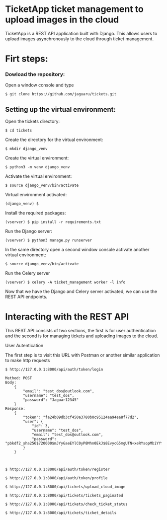# TicketApp ticket management to upload images in the cloud

TicketApp is a REST API application built with Django. This allows users to upload images asynchronously to the cloud through ticket management.

# Firt steps:

### Dowload the repository:

Open a window console and type

    $ git clone https://github.com/jaguaru/tickets.git

## Setting up the virtual environment:

Open the tickets directory:

    $ cd tickets

Create the directory for the virtual environment:

    $ mkdir django_venv

Create the virtual environment:

    $ python3 -m venv django_venv

Activate the virtual environment:

    $ source django_venv/bin/activate

Virtual environment activated:

    (django_venv) $

Install the required packages:

    (vserver) $ pip install -r requirements.txt

Run the Django server:

    (vserver) $ python3 manage.py runserver

In the same directory open a second window console activate another virtual environment:

    $ source django_venv/bin/activate

Run the Celery server

    (vserver) $ celery -A ticket_management worker -l info

Now that we have the Django and Celery server activated, we can use the REST API endpoints.

# Interacting with the REST API

This REST API consists of two sections, the first is for user authentication and the second is for managing tickets and uploading images to the cloud.

User Autentication

The first step is to visit this URL with Postman or another similar application to make http requests

    $ http://127.0.0.1:8000/api/auth/token/login

    Method: POST
    Body:
        {
            "email": "test_dos@outlook.com",
            "username": "test_dos",
            "password": "Jaguar12345"
        }
    Response:
        {
            "token": "fa24b09db3cf450a3780b0c95124aa94ea8f77d2",
            "user": {
                "id": 3,
                "username": "test_dos",
                "email": "test_dos@outlook.com",
                "password": "pbkdf2_sha256$720000$mJYyGaeEYlC0yP8Mhn0EkJ$8EvycG5mgUTN+xeRYsopMbiYYfhNNcksBVCPOIhzZv4="
            }
        }

    
    
    $ http://127.0.0.1:8000/api/auth/token/register
    
    $ http://127.0.0.1:8000/api/auth/token/profile

    $ http://127.0.0.1:8000/api/tickets/upload_cloud_image

    $ http://127.0.0.1:8000/api/tickets/tickets_paginated

    $ http://127.0.0.1:8000/api/tickets/check_ticket_status
    
    $ http://127.0.0.1:8000/api/tickets/ticket_details
